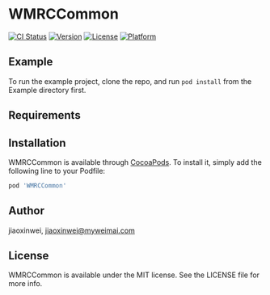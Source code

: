 # WMRCCommon

[![CI Status](https://img.shields.io/travis/jiaoxinwei/WMRCCommon.svg?style=flat)](https://travis-ci.org/jiaoxinwei/WMRCCommon)
[![Version](https://img.shields.io/cocoapods/v/WMRCCommon.svg?style=flat)](https://cocoapods.org/pods/WMRCCommon)
[![License](https://img.shields.io/cocoapods/l/WMRCCommon.svg?style=flat)](https://cocoapods.org/pods/WMRCCommon)
[![Platform](https://img.shields.io/cocoapods/p/WMRCCommon.svg?style=flat)](https://cocoapods.org/pods/WMRCCommon)

## Example

To run the example project, clone the repo, and run `pod install` from the Example directory first.

## Requirements

## Installation

WMRCCommon is available through [CocoaPods](https://cocoapods.org). To install
it, simply add the following line to your Podfile:

```ruby
pod 'WMRCCommon'
```

## Author

jiaoxinwei, jiaoxinwei@myweimai.com

## License

WMRCCommon is available under the MIT license. See the LICENSE file for more info.
